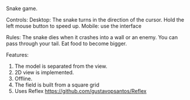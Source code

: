Snake game.

Controls:
Desktop:
The snake turns in the direction of the cursor.
Hold the left mouse button to speed up.
Mobile:
use the interface

Rules:
The snake dies when it crashes into a wall or an enemy. You can pass through your tail. Eat food to become bigger.

Features:
1) The model is separated from the view.
2) 2D view is implemented.
3) Offline.
4) The field is built from a square grid
5) Uses Reflex https://github.com/gustavopsantos/Reflex